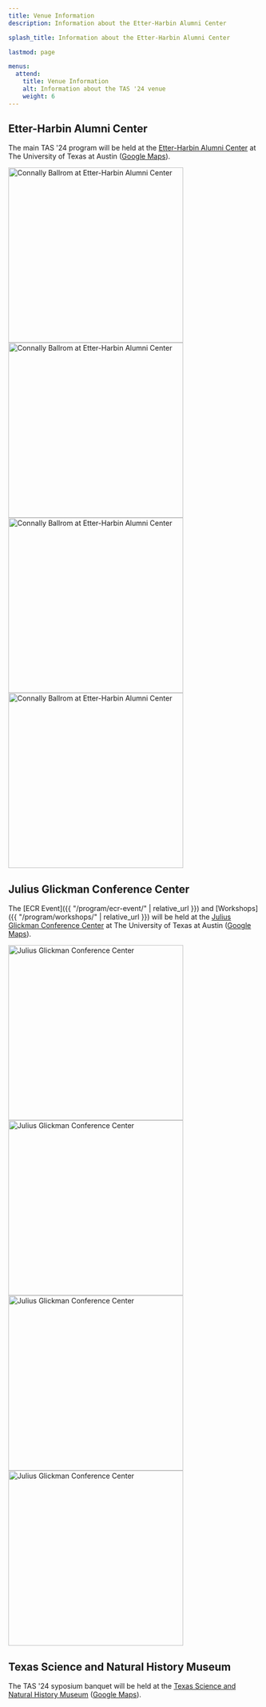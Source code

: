 ```yaml
---
title: Venue Information
description: Information about the Etter-Harbin Alumni Center

splash_title: Information about the Etter-Harbin Alumni Center

lastmod: page

menus:
  attend:
    title: Venue Information
    alt: Information about the TAS '24 venue
    weight: 6
---
```


## Etter-Harbin Alumni Center

The main TAS '24 program will be held at the <a href="https://www.etterharbinalumnicenter.com/">Etter-Harbin Alumni Center</a> at The University of Texas at Austin (<a href="https://maps.app.goo.gl/u9t9NXbt6fMkBym96" title="Etter-Harbin Alumni Center on Google maps">Google Maps</a>).

<div class="d-flex flex-row flex-wrap mx-auto justify-content-center mb-2">
  <div class="p-2 m-1"><img src="{{ "/assets/img/venue/Connally Ballroom1.jpg" | relative_url }}" alt="Connally Ballrom at Etter-Harbin Alumni Center" style="width: 350px"></div>
  <div class="p-2 m-1"><img src="{{ "/assets/img/venue/Connally Ballroom2.jpg" | relative_url }}" alt="Connally Ballrom at Etter-Harbin Alumni Center" style="width: 350px"></div>
  <div class="p-2 m-1"><img src="{{ "/assets/img/venue/Connally Ballroom3.jpg" | relative_url }}" alt="Connally Ballrom at Etter-Harbin Alumni Center" style="width: 350px"></div>
  <div class="p-2 m-1"><img src="{{ "/assets/img/venue/Connally Ballroom5.jpg" | relative_url }}" alt="Connally Ballrom at Etter-Harbin Alumni Center" style="width: 350px"></div>
</div>

## Julius Glickman Conference Center

The [ECR Event]({{ "/program/ecr-event/" | relative_url }}) and [Workshops]({{ "/program/workshops/" | relative_url }}) will be held at the <a href="https://www.liberalarts.utexas.edu/building-services/julius-glickman-conference-center.html">Julius Glickman Conference Center</a> at  The University of Texas at Austin (<a href="https://maps.app.goo.gl/soBe9PDd9oxP72z1A" title="Julius Glickman Conference Center on Google Maps">Google Maps</a>).

<div class="d-flex flex-row flex-wrap mx-auto justify-content-center mb-2 ">
  <div class="p-2 m-1"><img src="{{ "/assets/img/workshops/thumbnail_IMG_2521.jpg" | relative_url }}" alt="Julius Glickman Conference Center" style="width: 350px"></div>
  <div class="p-2 m-1"><img src="{{ "/assets/img/workshops/thumbnail_IMG_2522.jpg" | relative_url }}" alt="Julius Glickman Conference Center" style="width: 350px"></div>
  <div class="p-2 m-1"><img src="{{ "/assets/img/workshops/thumbnail_IMG_2523.jpg" | relative_url }}" alt="Julius Glickman Conference Center" style="width: 350px"></div>
  <div class="p-2 m-1"><img src="{{ "/assets/img/workshops/thumbnail_IMG_2525.jpg" | relative_url }}" alt="Julius Glickman Conference Center" style="width: 350px"></div>
</div>

## Texas Science and Natural History Museum

The TAS '24 syposium banquet will be held at the <a href="https://sciencemuseum.utexas.edu/">Texas Science and Natural History Museum</a> (<a href="https://maps.app.goo.gl/mEUxgfSJR5aiVgxWA" title="Texas Science and Natural History Museum on Google Maps">Google Maps</a>).